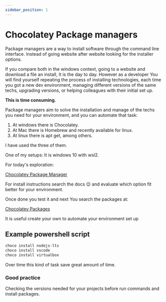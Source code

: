 ```yaml
---
sidebar_position: 1
---
```


# Chocolatey Package managers

Package managers are a way to install software through the command line interface.
Instead of going website after website looking for the installer options.

If you compare both in the windows context, going to a website and download a file an install, It is the day to day.
However as a developer You will find yourself repeating the process of installing technologies, each time you got a new dev environment, managing different versions of the same techs, upgrading versions, or helping colleagues with their initial set up.

**This is time consuming.**


Package managers aim to solve the installation and manage of the techs you need for your environment, and you can automate that task:
1. At windows there is Chocolatey.
2. At Mac there is Homebrew and recently available for linux.
3. At linux there is apt get, among others.
   
I have used the three of them.


One of my setups: It is windows 10 with wsl2.


For today's exploration:

[Chocolatey Package Manager](https://chocolatey.org/)

For install instructions search the docs 😉 and evaluate which option fit better for your environment.


Once done you test it and next You search the packages at:

[Chocolatey Packages](https://community.chocolatey.org/packages)


It is useful create your own to automate your environment set up


## Example powershell script
```ps1
choco install nodejs-lts
choco install vscode
choco install virtualbox
```


Over time this kind of task save great amount of time.


### Good practice
Checking the versions needed for your projects before run commands and install packages.

